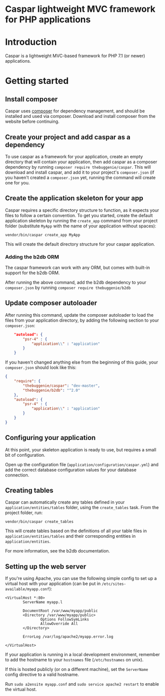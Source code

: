 Caspar lightweight MVC framework for PHP applications
=====================================================

# Introduction
Caspar is a lightweight MVC-based framework for PHP 7.1 (or newer) applications. 

# Getting started

## Install composer
Caspar uses [composer](https://getcomposer.org) for dependency management, and 
should be installed and used via composer.
Download and install composer from the website before continuing.

## Create your project and add caspar as a dependency
To use caspar as a framework for your application, create an empty directory that 
will contain your application, then add caspar as a composer dependency by 
running `composer require thebuggenie/caspar`. This will download and install caspar, 
and add it to your project's `composer.json` (if you haven't created a `composer.json` yet, 
running the command will create one for you.

## Create the application skeleton for your app
Caspar requires a specific directory structure to function, as it expects your files to 
follow a certain convention. To get you started, create the default application skeleton
by running the `create_app` command from your project folder (substitute `MyApp` with the 
name of your application without spaces):
```
vendor/bin/caspar create_app MyApp
```

This will create the default directory structure for your caspar application.

### Adding the b2db ORM
The caspar framework can work with any ORM, but comes with built-in support for the b2db ORM.

After running the above command, add the b2db dependency to your `composer.json` by running
`composer require thebuggenie/b2db`

## Update composer autoloader
After running this command, update the composer autoloader to load the files from your 
application directory, by adding the following section to your `composer.json`:
```json
    "autoload": {
        "psr-4" : {
            "application\\" : "application"
        }
    }
```

If you haven't changed anything else from the beginning of this guide, your `composer.json`
should look like this:
```json
{
    "require": {
        "thebuggenie/caspar": "dev-master",
        "thebuggenie/b2db": "^2.0"
    },
    "autoload": {
        "psr-4" : {
            "application\\" : "application"
        }
    }
}
```

## Configuring your application
At this point, your skeleton application is ready to use, but requires a small bit of 
configuration.

Open up the configuration file (`application/configuration/caspar.yml`) and add the 
correct database configuration values for your database connection.

## Creating tables
Caspar can automatically create any tables defined in your `application/entities/tables` 
folder, using the `create_tables` task. From the project folder, run:
```
vendor/bin/caspar create_tables
```  

This will create tables based on the definitions of all your table files in 
`application/entities/tables` and their corresponding entities in `application/entities`.

For more information, see the b2db documentation.

## Setting up the web server
If you're using Apache, you can use the following simple config to set up a virtual host
with your application (can be put in `/etc/sites-available/myapp.conf`):
```apacheconfig
<VirtualHost *:80>
        ServerName myapp.l

        DocumentRoot /var/www/myapp/public
        <Directory /var/www/myapp/public>
                Options FollowSymLinks
                AllowOverride All
        </Directory>

        ErrorLog /var/log/apache2/myapp.error.log

</VirtualHost>
```
If your application is running in a local development environment, remember to add the 
hostname to your `hostnames` file (`/etc/hostnames` on unix).
 
If this is hosted publicly (or on a different machine), set the `ServerName` config 
directive to a valid hostname.

Run `sudo a2ensite myapp.conf` and `sudo service apache2 restart` to enable the virtual host.
